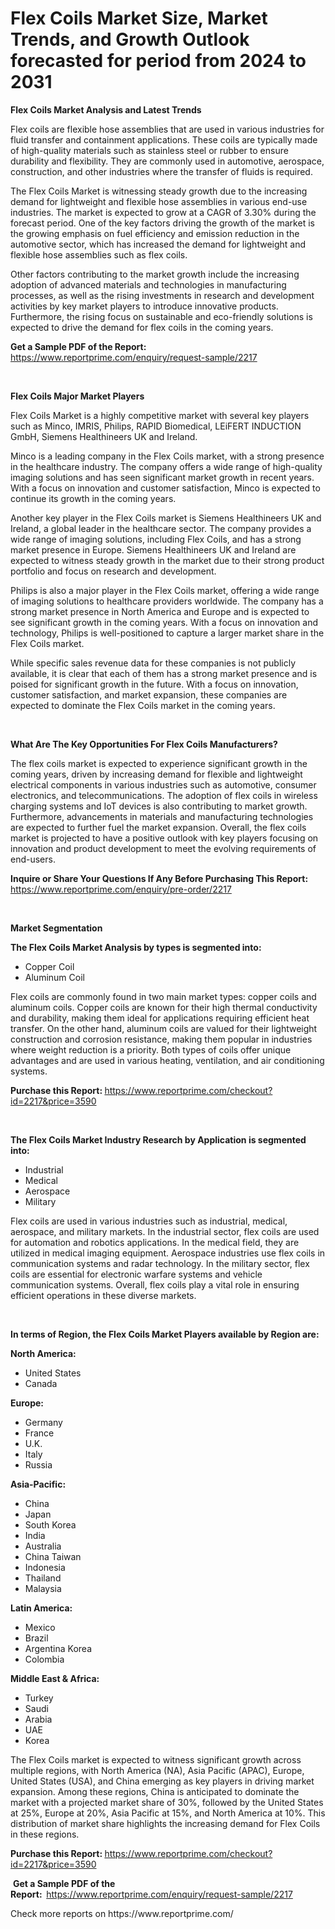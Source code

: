 <p><h1>Flex Coils Market Size, Market Trends, and Growth Outlook forecasted for period from 2024 to 2031</h1></p><p><strong>Flex Coils Market Analysis and Latest Trends</strong></p>
<p><p>Flex coils are flexible hose assemblies that are used in various industries for fluid transfer and containment applications. These coils are typically made of high-quality materials such as stainless steel or rubber to ensure durability and flexibility. They are commonly used in automotive, aerospace, construction, and other industries where the transfer of fluids is required.</p><p>The Flex Coils Market is witnessing steady growth due to the increasing demand for lightweight and flexible hose assemblies in various end-use industries. The market is expected to grow at a CAGR of 3.30% during the forecast period. One of the key factors driving the growth of the market is the growing emphasis on fuel efficiency and emission reduction in the automotive sector, which has increased the demand for lightweight and flexible hose assemblies such as flex coils.</p><p>Other factors contributing to the market growth include the increasing adoption of advanced materials and technologies in manufacturing processes, as well as the rising investments in research and development activities by key market players to introduce innovative products. Furthermore, the rising focus on sustainable and eco-friendly solutions is expected to drive the demand for flex coils in the coming years.</p></p>
<p><strong>Get a Sample PDF of the Report:&nbsp;</strong> <a href="https://www.reportprime.com/enquiry/request-sample/2217">https://www.reportprime.com/enquiry/request-sample/2217</a></p>
<p>&nbsp;</p>
<p><strong>Flex Coils Major Market Players</strong></p>
<p><p>Flex Coils Market is a highly competitive market with several key players such as Minco, IMRIS, Philips, RAPID Biomedical, LEiFERT INDUCTION GmbH, Siemens Healthineers UK and Ireland. </p><p>Minco is a leading company in the Flex Coils market, with a strong presence in the healthcare industry. The company offers a wide range of high-quality imaging solutions and has seen significant market growth in recent years. With a focus on innovation and customer satisfaction, Minco is expected to continue its growth in the coming years.</p><p>Another key player in the Flex Coils market is Siemens Healthineers UK and Ireland, a global leader in the healthcare sector. The company provides a wide range of imaging solutions, including Flex Coils, and has a strong market presence in Europe. Siemens Healthineers UK and Ireland are expected to witness steady growth in the market due to their strong product portfolio and focus on research and development.</p><p>Philips is also a major player in the Flex Coils market, offering a wide range of imaging solutions to healthcare providers worldwide. The company has a strong market presence in North America and Europe and is expected to see significant growth in the coming years. With a focus on innovation and technology, Philips is well-positioned to capture a larger market share in the Flex Coils market.</p><p>While specific sales revenue data for these companies is not publicly available, it is clear that each of them has a strong market presence and is poised for significant growth in the future. With a focus on innovation, customer satisfaction, and market expansion, these companies are expected to dominate the Flex Coils market in the coming years.</p></p>
<p>&nbsp;</p>
<p><strong>What Are The Key Opportunities For Flex Coils Manufacturers?</strong></p>
<p><p>The flex coils market is expected to experience significant growth in the coming years, driven by increasing demand for flexible and lightweight electrical components in various industries such as automotive, consumer electronics, and telecommunications. The adoption of flex coils in wireless charging systems and IoT devices is also contributing to market growth. Furthermore, advancements in materials and manufacturing technologies are expected to further fuel the market expansion. Overall, the flex coils market is projected to have a positive outlook with key players focusing on innovation and product development to meet the evolving requirements of end-users.</p></p>
<p><strong>Inquire or Share Your Questions If Any Before Purchasing This Report:</strong> <a href="https://www.reportprime.com/enquiry/pre-order/2217">https://www.reportprime.com/enquiry/pre-order/2217</a></p>
<p>&nbsp;</p>
<p><strong>Market Segmentation</strong></p>
<p><strong>The Flex Coils Market Analysis by types is segmented into:</strong></p>
<p><ul><li>Copper Coil</li><li>Aluminum Coil</li></ul></p>
<p><p>Flex coils are commonly found in two main market types: copper coils and aluminum coils. Copper coils are known for their high thermal conductivity and durability, making them ideal for applications requiring efficient heat transfer. On the other hand, aluminum coils are valued for their lightweight construction and corrosion resistance, making them popular in industries where weight reduction is a priority. Both types of coils offer unique advantages and are used in various heating, ventilation, and air conditioning systems.</p></p>
<p><strong>Purchase this Report:&nbsp;</strong><a href="https://www.reportprime.com/checkout?id=2217&price=3590">https://www.reportprime.com/checkout?id=2217&price=3590</a></p>
<p>&nbsp;</p>
<p><strong>The Flex Coils Market Industry Research by Application is segmented into:</strong></p>
<p><ul><li>Industrial</li><li>Medical</li><li>Aerospace</li><li>Military</li></ul></p>
<p><p>Flex coils are used in various industries such as industrial, medical, aerospace, and military markets. In the industrial sector, flex coils are used for automation and robotics applications. In the medical field, they are utilized in medical imaging equipment. Aerospace industries use flex coils in communication systems and radar technology. In the military sector, flex coils are essential for electronic warfare systems and vehicle communication systems. Overall, flex coils play a vital role in ensuring efficient operations in these diverse markets.</p></p>
<p>&nbsp;</p>
<p><strong>In terms of Region, the Flex Coils Market Players available by Region are:</strong></p>
<p>
    <p> <strong> North America: </strong>
        <ul>
            <li>United States</li>
            <li>Canada</li>
        </ul>
        </p> 
    <p> <strong> Europe: </strong>
        <ul>
            <li>Germany</li>
            <li>France</li>
            <li>U.K.</li>
            <li>Italy</li>
            <li>Russia</li>
        </ul>
        </p> 
    <p> <strong> Asia-Pacific: </strong>
        <ul>
            <li>China</li>
            <li>Japan</li>
            <li>South Korea</li>
            <li>India</li>
            <li>Australia</li>
            <li>China Taiwan</li>
            <li>Indonesia</li>
            <li>Thailand</li>
            <li>Malaysia</li>
        </ul>
        </p> 
    <p> <strong> Latin America: </strong>
        <ul>
            <li>Mexico</li>
            <li>Brazil</li>
            <li>Argentina Korea</li>
            <li>Colombia</li>
        </ul>
        </p> 
    <p> <strong> Middle East & Africa: </strong>
        <ul>
            <li>Turkey</li>
            <li>Saudi</li>
            <li>Arabia</li>
            <li>UAE</li>
            <li>Korea</li>
        </ul>
    </p>
    </p>
<p><p>The Flex Coils market is expected to witness significant growth across multiple regions, with North America (NA), Asia Pacific (APAC), Europe, United States (USA), and China emerging as key players in driving market expansion. Among these regions, China is anticipated to dominate the market with a projected market share of 30%, followed by the United States at 25%, Europe at 20%, Asia Pacific at 15%, and North America at 10%. This distribution of market share highlights the increasing demand for Flex Coils in these regions.</p></p>
<p><strong>Purchase this Report: </strong><a href="https://www.reportprime.com/checkout?id=2217&price=3590">https://www.reportprime.com/checkout?id=2217&price=3590</a></p>
<p>&nbsp;<strong>Get a Sample PDF of the Report:&nbsp;&nbsp;</strong><a href="https://www.reportprime.com/enquiry/request-sample/2217">https://www.reportprime.com/enquiry/request-sample/2217</a></p>
<p><strong></strong></p>
<p>Check more reports on https://www.reportprime.com/</p>